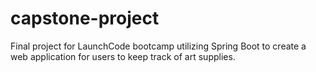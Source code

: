 # capstone-project
Final project for LaunchCode bootcamp utilizing Spring Boot to create a web application
for users to keep track of art supplies. 
